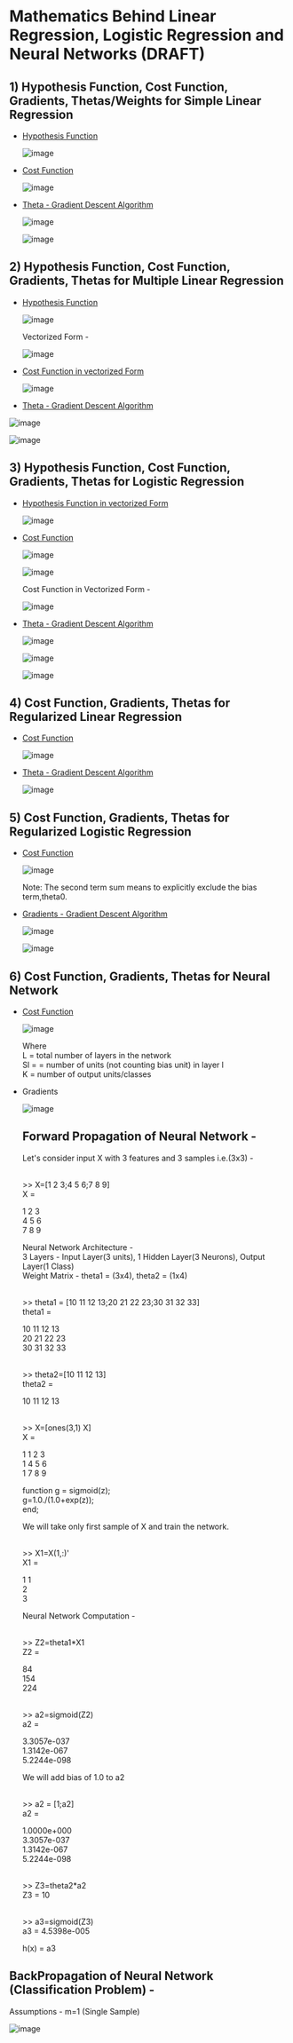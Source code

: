 # Mathematics Behind Linear Regression, Logistic Regression and Neural Networks (DRAFT)

## 1) Hypothesis Function, Cost Function, Gradients, Thetas/Weights for Simple Linear Regression 

- <ins> Hypothesis Function </ins>
  
  ![image](https://user-images.githubusercontent.com/55267125/82838026-8178cb80-9ee8-11ea-81d8-81d6b96c27a7.png)

- <ins> Cost Function </ins>

  ![image](https://user-images.githubusercontent.com/55267125/82761913-62603800-9e1b-11ea-8d1e-11645ad38a96.png)

- <ins> Theta - Gradient Descent Algorithm </ins>

  ![image](https://user-images.githubusercontent.com/55267125/82761518-b74e7f00-9e18-11ea-83e7-c1f1b88c35d5.png)

  ![image](https://user-images.githubusercontent.com/55267125/82761422-165fc400-9e18-11ea-9676-de276604b02d.png)

## 2) Hypothesis Function, Cost Function, Gradients, Thetas for Multiple Linear Regression

- <ins> Hypothesis Function </ins>

  ![image](https://user-images.githubusercontent.com/55267125/82761578-2035f700-9e19-11ea-8784-bc197dd8e40d.png)

  Vectorized Form - 

  ![image](https://user-images.githubusercontent.com/55267125/82761585-317f0380-9e19-11ea-9a7e-d17dcb01b820.png)

- <ins> Cost Function in vectorized Form </ins>

  ![image](https://user-images.githubusercontent.com/55267125/82761683-e7e2e880-9e19-11ea-9aa1-f4f2ff057e1e.png)

- <ins> Theta - Gradient Descent Algorithm </ins>

 ![image](https://user-images.githubusercontent.com/55267125/82761614-802c9d80-9e19-11ea-955a-912332541407.png)
 
 ![image](https://user-images.githubusercontent.com/55267125/82761599-5a06fd80-9e19-11ea-986c-3232ea78f6bb.png)

## 3) Hypothesis Function, Cost Function, Gradients, Thetas for Logistic Regression

- <ins> Hypothesis Function in vectorized Form </ins>
 
  ![image](https://user-images.githubusercontent.com/55267125/82761950-96d3f400-9e1b-11ea-9f1f-2ab3d9788ed4.png)

- <ins> Cost Function </ins>

  ![image](https://user-images.githubusercontent.com/55267125/82761789-b6b6e800-9e1a-11ea-8ee3-57d8b423184c.png)

  ![image](https://user-images.githubusercontent.com/55267125/82761824-f7166600-9e1a-11ea-9a7b-450fcbc09777.png)

  Cost Function in Vectorized Form - 
  
  ![image](https://user-images.githubusercontent.com/55267125/82761834-0b5a6300-9e1b-11ea-983a-3cbbc7fb377a.png)

- <ins> Theta - Gradient Descent Algorithm </ins>

  ![image](https://user-images.githubusercontent.com/55267125/82761849-2331e700-9e1b-11ea-9197-07e251ab68fc.png)

  ![image](https://user-images.githubusercontent.com/55267125/82761871-3b096b00-9e1b-11ea-9e05-329c2dddd9a2.png)
  
  ![image](https://user-images.githubusercontent.com/55267125/82761985-e0bcda00-9e1b-11ea-9478-90530e8da169.png)

## 4) Cost Function, Gradients, Thetas for Regularized Linear Regression

- <ins> Cost Function </ins>

  ![image](https://user-images.githubusercontent.com/55267125/82762095-a7d13500-9e1c-11ea-8bdb-83a458666a61.png)

- <ins> Theta - Gradient Descent Algorithm </ins>

  ![image](https://user-images.githubusercontent.com/55267125/82762079-840def00-9e1c-11ea-8240-a910c2b24e3f.png)
  
## 5) Cost Function, Gradients, Thetas for Regularized Logistic Regression

- <ins> Cost Function </ins>

  ![image](https://user-images.githubusercontent.com/55267125/82762120-d7803d00-9e1c-11ea-8bc9-d76ad7fe4f2a.png)

  Note: The second term sum means to explicitly exclude the bias term,theta0.

- <ins> Gradients - Gradient Descent Algorithm </ins>

  ![image](https://user-images.githubusercontent.com/55267125/82762143-fb438300-9e1c-11ea-88d6-0def346072fc.png)
  
  ![image](https://user-images.githubusercontent.com/55267125/82762152-0dbdbc80-9e1d-11ea-8a93-3ef77e06c5fd.png)

## 6) Cost Function, Gradients, Thetas for Neural Network

- <ins> Cost Function </ins>

  ![image](https://user-images.githubusercontent.com/55267125/82839205-3d87c580-9eec-11ea-8de3-c7211f4fde36.png)

  Where   
  L = total number of layers in the network  
  Sl =  = number of units (not counting bias unit) in layer l  
  K = number of output units/classes

- Gradients 

  ![image](https://user-images.githubusercontent.com/55267125/82843753-d07c2c00-9efb-11ea-9b07-93cd45a9fdf3.png)
  
  ## Forward Propagation of Neural Network - 
  
  Let's consider input X with 3 features and 3 samples i.e.(3x3) - 
  
  <br> >> X=[1 2 3;4 5 6;7 8 9]  
  X =  
  
   1   2   3  
   4   5   6  
   7   8   9 </br>  
   
   Neural Network Architecture -   
   3 Layers - Input Layer(3 units), 1 Hidden Layer(3 Neurons), Output Layer(1 Class)  
   Weight Matrix - theta1 = (3x4), theta2 = (1x4)
     
   <br> >> theta1 = [10 11 12 13;20 21 22 23;30 31 32 33]  
   theta1 =    
    
   10   11   12   13  
   20   21   22   23  
   30   31   32   33 </br> 
     
   <br> >> theta2=[10 11 12 13]    
   theta2 =    
    
   10   11   12   13 </br>  
   
   <br> >> X=[ones(3,1) X]  
   X =  
  
   1   1   2   3  
   1   4   5   6  
   1   7   8   9  </br>

   function g = sigmoid(z);  
   g=1.0./(1.0+exp(z));       
   end;    
   
   We will take only first sample of X and train the network.   
   
   <br> >> X1=X(1,:)'  
   X1 =  
   
   1
   1  
   2  
   3 </br>
   
   Neural Network Computation -   
   
   <br> >> Z2=theta1*X1  
   Z2 =  
  
    84  
   154  
   224  </br>
   
  <br> >> a2=sigmoid(Z2)  
  a2 =  
  
  3.3057e-037  
  1.3142e-067  
  5.2244e-098  </br>
  
  We will add bias of 1.0 to a2  
  
  <br> >> a2 = [1;a2]  
  a2 =  
  
  1.0000e+000  
  3.3057e-037  
  1.3142e-067   
  5.2244e-098  </br>
  
  <br> >> Z3=theta2*a2  
  Z3 =  10  </br> 
  
  <br> >> a3=sigmoid(Z3)  
  a3 = 4.5398e-005  </br> 
  
  h(x) = a3  

## BackPropagation of Neural Network (Classification Problem) - 

  Assumptions - m=1 (Single Sample)  

  ![image](https://user-images.githubusercontent.com/55267125/82945977-324f9b00-9fbb-11ea-8069-205e5c05b6d1.png)


